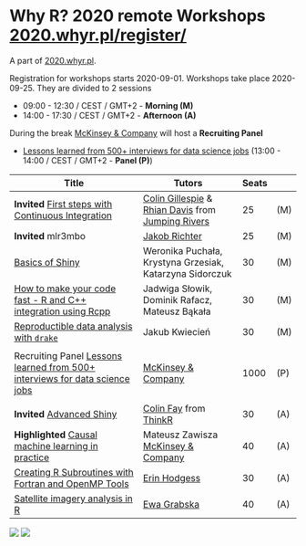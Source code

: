 # Why R? 2020 remote Workshops [2020.whyr.pl/register/](http://2020.whyr.pl/register/)

A part of [2020.whyr.pl](http://2020.whyr.pl).

Registration for workshops starts 2020-09-01. Workshops take place 2020-09-25. They are divided to 2 sessions

- 09:00 - 12:30 / CEST / GMT+2 - **Morning (M)**
- 14:00 - 17:30 / CEST / GMT+2 - **Afternoon (A)**

During the break [McKinsey & Company](https://www.mckinsey.com/pl/careers/careers-in-poland) will host a **Recruiting Panel** 

- [Lessons learned from 500+ interviews for data science jobs](https://github.com/WhyR2020/abstracts/tree/master/panel) (13:00 - 14:00 / CEST / GMT+2 - **Panel (P)**)

| Title             |  Tutors         | Seats |  |
|-------------------|-----------------|-------|--|
| **Invited** [First steps with Continuous Integration](https://github.com/WhyR2020/workshops/tree/master/travis) | [Colin Gillespie](https://twitter.com/csgillespie) & [Rhian Davis](https://twitter.com/trianglegirl) from [Jumping Rivers](https://www.jumpingrivers.com/about/) | 25 | (M) |
| **Invited** mlr3mbo | [Jakob Richter](https://twitter.com/jak0br) | 25 | (M) |
| [Basics of Shiny](https://github.com/WhyR2020/workshops/tree/master/bshiny) | Weronika Puchała, Krystyna Grzesiak, Katarzyna Sidorczuk |  30 | (M) | 
| [How to make your code fast - R and C++ integration using Rcpp](https://github.com/WhyR2020/workshops/tree/master/rcpp) | Jadwiga Słowik, Dominik Rafacz, Mateusz Bąkała | 30 | (M) |
| [Reproductible data analysis with `drake`](https://github.com/WhyR2020/workshops/tree/master/drake) | Jakub Kwiecień | 30 | (M) |
| | | | |
| Recruiting Panel [Lessons learned from 500+ interviews for data science jobs](https://github.com/WhyR2020/abstracts/tree/master/panel) | [McKinsey & Company](https://www.mckinsey.com/pl/careers/careers-in-poland) | 1000 | (P) |
| | | | |
| **Invited** [Advanced Shiny](https://github.com/WhyR2020/workshops/tree/master/ashiny) | [Colin Fay](https://colinfay.me/) from [ThinkR](https://thinkr.fr/) |  30 | (A) |
| **Highlighted** [Causal machine learning in practice](https://github.com/WhyR2020/workshops/tree/master/casual) |  Mateusz Zawisza [McKinsey & Company](https://www.mckinsey.com/pl/careers/careers-in-poland) | 40 | (A) |
| [Creating R Subroutines with Fortran and OpenMP Tools](https://github.com/WhyR2020/workshops/tree/master/openmp) | [Erin Hodgess](https://www.researchgate.net/profile/Erin_Hodgess) | 30 | (A) |
| [Satellite imagery analysis in R](https://github.com/WhyR2020/workshops/tree/master/satellite) | [Ewa Grabska](https://denali.geo.uj.edu.pl/project/rs4for/index.php/pl/ewa-grabska-2/) | 40 | (A) |

<img src="https://raw.githubusercontent.com/WhyR2020/workshops/master/workshops.jpg">

<img src="http://whyr.pl/foundation/images/fulls/whyr2020/updated_cover2020_small.jpg">
